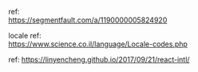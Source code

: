 

ref:  
https://segmentfault.com/a/1190000005824920

locale ref:  
https://www.science.co.il/language/Locale-codes.php

ref:
https://linyencheng.github.io/2017/09/21/react-intl/